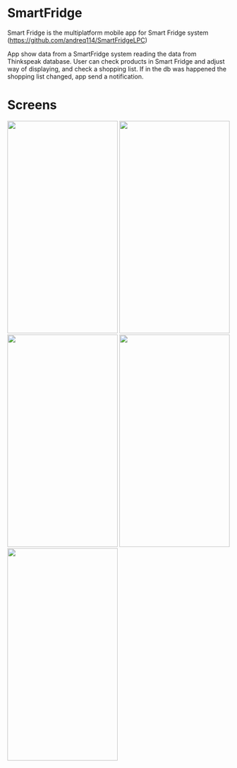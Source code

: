 # SmartFridge
Smart Fridge is the multiplatform mobile app for Smart Fridge system (https://github.com/andreq114/SmartFridgeLPC)

App show data from a SmartFridge system reading the data from Thinkspeak database. User can check products in Smart Fridge and adjust way of displaying, and check a shopping list. If in the db was happened the shopping list changed, app send a notification.

<h1>Screens</h1>

<img src="https://github.com/KamilWielgosz303/SmartFridge/blob/master/readme/image1.png" width="250" height="480">
<img src="https://github.com/KamilWielgosz303/SmartFridge/blob/master/readme/image2.png" width="250" height="480">
<img src="https://github.com/KamilWielgosz303/SmartFridge/blob/master/readme/image3.png" width="250" height="480">
<img src="https://github.com/KamilWielgosz303/SmartFridge/blob/master/readme/image4.png" width="250" height="480">
<img src="https://github.com/KamilWielgosz303/SmartFridge/blob/master/readme/image5.png" width="250" height="480">
